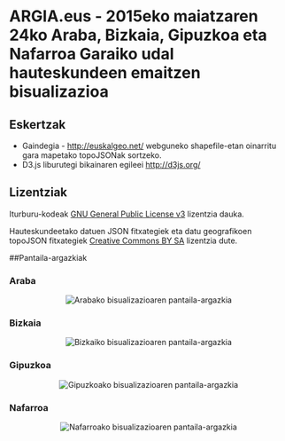 # ARGIA.eus - 2015eko maiatzaren 24ko Araba, Bizkaia, Gipuzkoa eta Nafarroa Garaiko udal hauteskundeen emaitzen bisualizazioa

## Eskertzak
* Gaindegia - http://euskalgeo.net/ webguneko shapefile-etan oinarritu gara mapetako topoJSONak sortzeko.
* D3.js liburutegi bikainaren egileei http://d3js.org/

## Lizentziak

Iturburu-kodeak [GNU General Public License v3](http://www.gnu.org/licenses/gpl.html) lizentzia dauka.

Hauteskundeetako datuen JSON fitxategiek eta datu geografikoen topoJSON fitxategiek [Creative Commons BY SA](http://creativecommons.org/licenses/by-sa/4.0/) lizentzia dute.

##Pantaila-argazkiak

### Araba
<p align="center">
  <img src="pantaila-argazkiak/araba.png?raw=true" alt="Arabako bisualizazioaren pantaila-argazkia"/>
</p>

### Bizkaia
<p align="center">
  <img src="pantaila-argazkiak/bizkaia.png?raw=true" alt="Bizkaiko bisualizazioaren pantaila-argazkia"/>
</p>

### Gipuzkoa
<p align="center">
  <img src="pantaila-argazkiak/gipuzkoa.png?raw=true" alt="Gipuzkoako bisualizazioaren pantaila-argazkia"/>
</p>

### Nafarroa
<p align="center">
  <img src="pantaila-argazkiak/nafarroa.png?raw=true" alt="Nafarroako bisualizazioaren pantaila-argazkia"/>
</p>